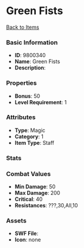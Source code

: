# Green Fists



[Back to Items](../items.md)

### Basic Information

- **ID**: 9800340
- **Name**: Green Fists
- **Description**: 

### Properties

- **Bonus**: 50
- **Level Requirement**: 1

### Attributes

- **Type**: Magic     
- **Category**: 1
- **Item Type**: Staff

### Stats


### Combat Values

- **Min Damage**: 50
- **Max Damage**: 200
- **Critical**: 40
- **Resistances**: ???,30,All,10

### Assets

- **SWF File**: 
- **Icon**: none

